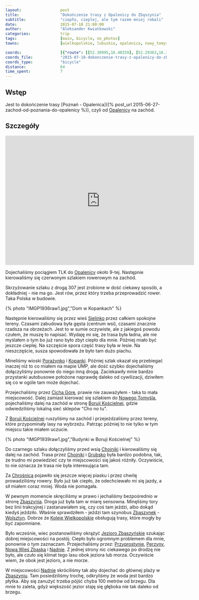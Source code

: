 ```yaml
---
layout:                 post
title:                  "Dokończenie trasy z Opalenicy do Zbąszynia"
subtitle:               "ciepło, cieplej, ale tym razem mniej robali"
date:                   2015-07-18 21:00:00
author:                 "Aleksander Kwiatkowski"
categories:             trip
tags:                   [main, bicycle, no_photos]
towns:                  [wielkopolskie, lubuskie, opalenica, nowy_tomysl, zbaszyn]

coords:                 [{"route": [[52.30995,16.40259], [52.29363,16.38860], [52.28392,16.33049], [52.29174,16.29873], [52.27599,16.20938], [52.28082,16.20732], [52.27935,16.17419], [52.29137,16.16149], [52.29211,16.12690], [52.26333,16.05652], [52.26570,16.00279], [52.24252,15.97987], [52.24773,15.92966], [52.20930,15.91232], [52.19814,15.88580], [52.25093,15.88014], [52.24852,15.91653], [52.25942,15.90123]], "type": "bicycle"}]
coords_file:            "2015-07-18-dokonczenie-trasy-z-opalenicy-do-zbaszynia.json"
coords_type:            "bicycle"
distance:               64
time_spent:             7
---
```


[wiki-opalenica]:               https://pl.wikipedia.org/wiki/Opalenica
[wiki-sielinko]:                https://pl.wikipedia.org/wiki/Sielinko
[wiki-porazynko]:               https://pl.wikipedia.org/wiki/Pora%C5%BCynko
[wiki-kopanki]:                 https://pl.wikipedia.org/wiki/Kopanki_(wojew%C3%B3dztwo_wielkopolskie)
[wiki-cicha-gora]:              https://pl.wikipedia.org/wiki/Cicha_G%C3%B3ra
[wiki-nowy-tomysl]:             https://pl.wikipedia.org/wiki/Nowy_Tomy%C5%9Bl
[wiki-boruja-koscielna]:        https://pl.wikipedia.org/wiki/Boruja_Ko%C5%9Bcielna
[wiki-chojniki]:                https://pl.wikipedia.org/wiki/Chojniki_(wojew%C3%B3dztwo_wielkopolskie)
[wiki-grubsko]:                 https://pl.wikipedia.org/wiki/Grubsko
[wiki-chrosnica]:               https://pl.wikipedia.org/wiki/Chro%C5%9Bnica_(wie%C5%9B_w_wojew%C3%B3dztwie_wielkopolskim)
[wiki-zbaszyn]:                 https://pl.wikipedia.org/wiki/Zb%C4%85szy%C5%84
[wiki-zbaszynek]:               https://pl.wikipedia.org/wiki/Zb%C4%85szynek
[wiki-wolsztyn]:                https://pl.wikipedia.org/wiki/Wolsztyn
[wiki-koleje-wlkp]:             https://pl.wikipedia.org/wiki/Koleje_Wielkopolskie#Leszno_.E2.80.93_Zb.C4.85szynek_.28linia_328.29
[wiki-jezioro-zbaszynskie]:     https://pl.wikipedia.org/wiki/B%C5%82%C4%99dno_(jezioro)
[wiki-przyprostynia]:           https://pl.wikipedia.org/wiki/Przyprostynia
[wiki-perzyny]:                 https://pl.wikipedia.org/wiki/Perzyny_(wojew%C3%B3dztwo_wielkopolskie)
[wiki-nwz]:                     https://pl.wikipedia.org/wiki/Nowa_Wie%C5%9B_Zb%C4%85ska
[wiki-nadnia]:                  https://pl.wikipedia.org/wiki/N%C4%85dnia


[vimeo1]:               https://vimeo.com/134003453
[vimeo2]:               https://vimeo.com/134003465
[vimeo3]:               https://vimeo.com/134003476
[vimeo4]:               https://vimeo.com/134061947
[vimeo5]:               https://vimeo.com/134089401

Wstęp
-----

Jest to dokończenie trasy [Poznań - Opalenica]({% post_url 2015-06-27-zachod-od-poznania-do-opalenicy %}), czyli od
[Opalenicy][wiki-opalenica] na zachód.

Szczegóły
---------

<iframe height='405' width='590' frameborder='0' allowtransparency='true' scrolling='no' src='http://www.strava.com/activities/348754063/embed/a41a7b13f32dbe875d55e72101226fc8e43a26a8'></iframe>

Dojechaliśmy pociągiem TLK do [Opalenicy][wiki-opalenica] około 9-tej. Następnie kierowaliśmy się czerwonym szlakiem rowerowym
na zachód.

Skrzyżowanie szlaku z drogą 307 jest zrobione w dość ciekawy sposób, a dokładniej - nie ma go. Jest rów, przez który trzeba
przeprowadzić rower. Taka Polska w budowie.

{% photo "IMGP1936raw1.jpg","Dom w Kopankach" %}

Następnie kierowaliśmy się przez wieś [Sielinko][wiki-sielinko] przez całkiem spokojne tereny.
Czasami zabudowa była gęsta (centrum wsi), czasami
znacznie rzadsza na obrzeżach. Jest to w sumie oczywiste, ale z jakiegoś powodu czułem, że
muszę to napisać.
Wydaję mi się, że trasa była ładna, ale nie myślałem o tym bo już rano było zbyt ciepło dla mnie.
Później miało być jeszcze cieplej.
Na szczęście spora część trasy była w lesie. Na nieszczęście, susza spowodowała że było tam dużo piachu.

Mineliśmy wioski [Porażynko][wiki-porazynko] i [Kopanki][wiki-kopanki]. Później szlak okazał się przebiegać inaczej
niż to co miałem na mapie UMP, ale dość szybko
dojechaliśmy dołączyliśmy ponownie do niego inną drogą.
Zaciekawiły mnie bardzo przystanki autobusowe położone naprawdę daleko od
cywilizacji, dziwiłem się co w ogóle tam może dojechać.

Przejechaliśmy przez [Cichą Górę][wiki-cicha-gora], prawie nie zauważyłem - taka to mała miejscowość. Dalej zamiast
kierować się szlakiem do [Nowego Tomyśla][wiki-nowy-tomysl],
pojechaliśmy dalej na zachód w stronę [Boruji Kościelnej][wiki-boruja-koscielna],
gdzie odwiedziliśmy lokalną sieć sklepów "Cho no tu".

Z [Boruji Kościelnej][wiki-boruja-koscielna] ruszyliśmy na zachód i przejeżdzaliśmy przez tereny,
które przypominały lasy na wybrzeżu. Patrząc później to
nie tylko w tym miejscu takie miałem uczucie.

{% photo "IMGP1939raw1.jpg","Budynki w Boruji Kościelnej" %}

Do czarnego szlaku dołączyliśmy przed wsią [Chojniki][wiki-chojniki] i kierowaliśmy się dalej na zachód. Trasa przez
[Chojniki][wiki-chojniki] i [Grubsko][wiki-grubsko]
była bardzo podobna, tak, że trudno mi powiedzieć czy te miejscowości się jakoś róźniły. Oczywiście, to nie oznacza
że trasa nie była interesująca tam.

Za [Chrośnicą][wiki-chrosnica] pojawiło się jeszcze więcej piasku i przez chwilę prowadziliśmy rowery. Było już tak ciepło,
że odechciewało mi się
jazdy, a sił miałem coraz mniej. Woda nie pomagała.

W pewnym momencie skręciliśmy w prawo i jechaliśmy bezpośrednio w stronę
[Zbąszynia][wiki-zbaszyn]. Droga już była tam w miarę sensowna. Minęliśmy tory bez linii trakcyjnej i zastanawiałem się,
czy coś tam jeździ, albo dokąd kiedyś jeździło. Właśnie sprawdziłem - jeździ tam
szynobus [Zbąszynek][wiki-zbaszynek] - [Wolsztyn][wiki-wolsztyn]. Dobrze że [Koleje Wielkopolskie][wiki-koleje-wlkp]
obsługują trasy, które mogły by być zapomniane.

Było wcześnie, wiec postanowiliśmy okrążyć [Jezioro Zbąszyńskie][wiki-jezioro-zbaszynskie]
szukając dobrej miejscowości na postój. Ciepło było
ogromnym problemem dla mnie, ponownie o tym zaznaczam. Przejechaliśmy przez: [Przyprostynie][wiki-przyprostynia],
[Perzyny][wiki-perzyny], [Nową Wieś Zbąską][wiki-nwz] i [Nądnie][wiki-nadnia]. Z jednej strony nic
ciekawego po drodzę nie było, ale czuło się klimat tego lasu obok jeziora lub morza. Oczywiście wiem,
że obok jest jezioro, a nie morze.

W miejscowości [Nądnie][wiki-nadnia]
skróciliśmy
tak aby dojechać do głównej plaży w [Zbąszyniu][wiki-zbaszyn]. Tam posiedziliśmy trochę, odkryliśmy że woda jest
bardzo płytka. Aby się
zanużyć trzeba pójść chyba 100 metrów od brzegu. Dla mnie to zaleta, gdyż większość jezior staję się głęboka nie tak
daleko od brzegu.
